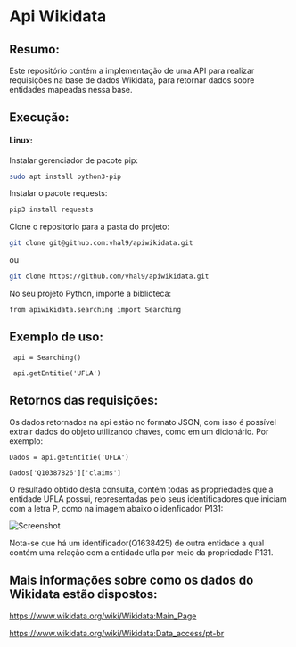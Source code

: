 # Api Wikidata

## Resumo:
Este repositório contém a implementação de uma API para realizar requisições na base de dados Wikidata, para retornar dados sobre entidades mapeadas nessa base.

## Execução:

#### Linux:

Instalar gerenciador de pacote pip:
  ```sh
  sudo apt install python3-pip
  ```
Instalar o pacote requests:
  ```sh
  pip3 install requests
  ```
Clone o repositorio para a pasta do projeto:
  ```sh
  git clone git@github.com:vhal9/apiwikidata.git
  ```
  ou
  ```sh
  git clone https://github.com/vhal9/apiwikidata.git
  ```
No seu projeto Python, importe a biblioteca:

```from apiwikidata.searching import Searching```

## Exemplo de uso:
``` api = Searching()```

``` api.getEntitie('UFLA')```

## Retornos das requisições:

Os dados retornados na api estão no formato JSON, com isso é possível extrair dados do objeto utilizando chaves, como em um dicionário.
Por exemplo:

```Dados = api.getEntitie('UFLA')```

```Dados['Q10387826']['claims']```

O resultado obtido desta consulta, contém todas as propriedades que a entidade UFLA possui, representadas pelo seus identificadores que iniciam com a letra P, como na imagem abaixo o idenficador P131:

![Screenshot](/imagens/exemploGetProperty.png)

Nota-se que há um identificador(Q1638425) de outra entidade a qual contém uma relação com a entidade ufla por meio da propriedade P131.

## Mais informações sobre como os dados do Wikidata estão dispostos:

https://www.wikidata.org/wiki/Wikidata:Main_Page

https://www.wikidata.org/wiki/Wikidata:Data_access/pt-br

